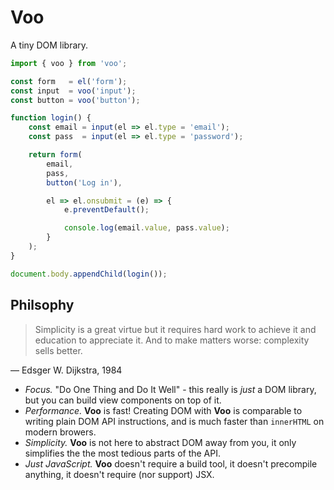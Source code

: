 # Voo

A tiny DOM library.

```js
import { voo } from 'voo';

const form   = el('form');
const input  = voo('input');
const button = voo('button');

function login() {
    const email = input(el => el.type = 'email');
    const pass  = input(el => el.type = 'password');

    return form(
        email,
        pass,
        button('Log in'),

        el => el.onsubmit = (e) => {
            e.preventDefault();

            console.log(email.value, pass.value);
        }
    );
}

document.body.appendChild(login());
```

## Philsophy

> Simplicity is a great virtue but it requires hard work to achieve it and education to appreciate it. And to make matters worse: complexity sells better.

  — Edsger W. Dijkstra, 1984


- _Focus._ "Do One Thing and Do It Well" - this really is _just_ a DOM library, but you can build view components on top of it.
- _Performance._ **Voo** is fast! Creating DOM with **Voo** is comparable to writing plain DOM API instructions, and is much faster than `innerHTML` on modern browers.
- _Simplicity._ **Voo** is not here to abstract DOM away from you, it only simplifies the the most tedious parts of the API.
- _Just JavaScript._ **Voo** doesn't require a build tool, it doesn't precompile anything, it doesn't require (nor support) JSX.
